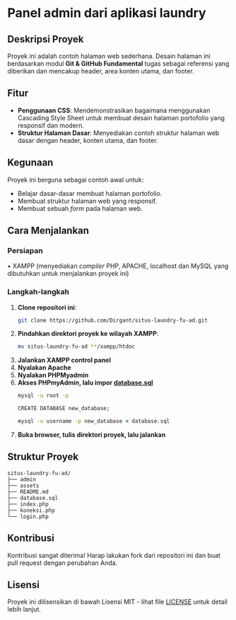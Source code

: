 # Panel admin dari aplikasi laundry

## Deskripsi Proyek
Proyek ini adalah contoh halaman web sederhana. Desain halaman ini berdasarkan modul **Git & GitHub Fundamental** tugas sebagai referensi yang diberikan dan mencakup header, area konten utama, dan footer.

## Fitur
- **Penggunaan CSS**: Mendemonstrasikan bagaimana menggunakan Cascading Style Sheet untuk membuat desain halaman portofolio yang responsif dan modern.
- **Struktur Halaman Dasar**: Menyediakan contoh struktur halaman web dasar dengan header, konten utama, dan footer.

## Kegunaan
Proyek ini berguna sebagai contoh awal untuk:
- Belajar dasar-dasar membuat halaman portofolio.
- Membuat struktur halaman web yang responsif.
- Membuat sebuah _form_ pada halaman web.

## Cara Menjalankan
### Persiapan
• XAMPP (menyediakan _compiler_ PHP, APACHE, localhost dan MySQL yang dibutuhkan untuk menjalankan proyek ini)
### Langkah-langkah
1. **Clone repositori ini**:
    ```bash
    git clone https://github.com/Dirgant/situs-laundry-fu-ad.git
    ```
2. **Pindahkan direktori proyek ke wilayah XAMPP**:
    ```bash
    mv situs-laundry-fu-ad **/xampp/htdoc
    ```
3. **Jalankan XAMPP control panel**
4. **Nyalakan Apache**
5. **Nyalakan PHPMyadmin**
6. **Akses PHPmyAdmin, lalu impor  <a href="database.sql">database.sql</a>**
   ```cmd
   mysql -u root -p
   ```
   ```cmd
   CREATE DATABASE new_database;
   ```
   ```cmd
   mysql -u username -p new_database < database.sql
   ```
8. **Buka browser, tulis direktori proyek, lalu jalankan**

## Struktur Proyek
```
situs-laundry-fu-ad/
├── admin
├── assets
├── README.md
├── database.sql
├── index.php
├── koneksi.php
└── login.php
```

## Kontribusi
Kontribusi sangat diterima! Harap lakukan fork dari repositori ini dan buat pull request dengan perubahan Anda.

## Lisensi
Proyek ini dilisensikan di bawah Lisensi MIT - lihat file [LICENSE](LICENSE) untuk detail lebih lanjut.
